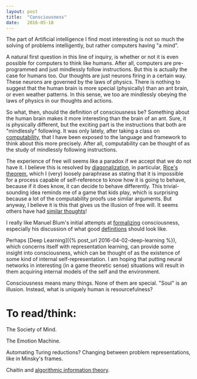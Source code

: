 ```yaml
---
layout: post
title:  "Consciousness"
date:   2016-05-18
---
```


The part of Artificial intelligence I find most interesting is not so much the solving of 
problems intelligently, but rather computers having "a mind".

A natural first question in this line of inquiry, is whether or not it is
even possible for computers to think like humans. After all, computers
are pre-programmed and just mindlessly follow instructions.
But this is actually
the case for humans too. Our thoughts are
just neurons firing in a certain way. These neurons are governed by the laws
of physics. There is nothing to suggest that the human brain is more special (physically)
than an ant brain, or even weather patterns. In this sense, we too are mindlessly
obeying the laws of physics in our thoughts and actions.

So what, then, should the definition of consciousness
be? Something about the human brain makes it more interesting than the brain of an ant.
Sure, it is physically different, but the exciting part is the instructions that
both are "mindlessly" following. It was only lately, after taking a class on
[computability][flac], that
I have been exposed to the language and framework to think about this more precisely.
After all, computability can be thought of as the study of mindlessly following instructions.

The experience of free will seems like a paradox if we accept that we do not have it.
I believe this is resolved by [diagonalization][diag], in particular, [Rice's theorem][rice],
which I (very) loosely paraphrase as stating that it is impossible for a process capable
of self-reference to know how it is going to behave, because if it does know, it can decide
to behave differently. This trivial-sounding idea reminds me of a game that kids play, which 
is surprising because a lot of the computability proofs use similar arguments.
But anyway, I believe it is this that gives us the illusion of free will.
It seems others have had [similar thoughts][turing_free_will]!

I really like Manuel
Blum's initial attempts at [formalizing][conscs] consciousness, especially
his discussion of what good [definitions][blum] should look like. 

Perhaps [Deep Learning]({% post_url 2016-04-02-deep-learning %}), which concerns
itself with representation learning, can provide some insight into consciousness,
which can be thought of as the existence of some kind of internal self-representation. I am hoping
that putting neural networks in interesting (in a game theoretic sense) situations
will result in them acquiring internal models of the self and the
environment.

Consciousness means many things. None of them are special. "Soul" is an illusion. Instead, what is uniquely human is resourcefulness?

# To read/think:

  The Society of Mind.

  The Emotion Machine.

  Automating Turing reductions? Changing between problem representations, like in Minsky's frames.

  Chaitin and [algorithmic information theory][chaitin].


[flac]: http://www.cs.cmu.edu/~flac/
[diag]: https://en.wikipedia.org/wiki/Diagonal_lemma
[rice]: https://en.wikipedia.org/wiki/Rice%27s_theorem
[turing_free_will]: http://arxiv.org/abs/1310.3225
[blum]: https://www.cs.cmu.edu/~mblum/research/pdf/cons.html
[conscs]: https://www.cs.cmu.edu/~mblum/search/consc_d.pdf
[chaitin]: https://en.wikipedia.org/wiki/Algorithmic_information_theory
